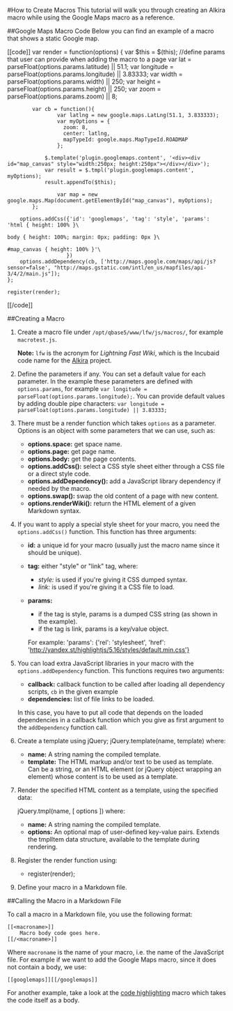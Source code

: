 #How to Create Macros
This tutorial will walk you through creating an Alkira macro while using the Google Maps macro as a reference.


##Google Maps Macro Code
Below you can find an example of a macro that shows a static Google map.


[[code]]
	var render = function(options) {
	    var $this = $(this);
	        //define params that user can provide when adding the macro to a page
	        var lat = parseFloat(options.params.latitude) || 51.1;
            var longitude = parseFloat(options.params.longitude) || 3.83333;
            var width = parseFloat(options.params.width) || 250;
            var height = parseFloat(options.params.height) || 250;
            var zoom = parseFloat(options.params.zoom) || 8;
	
	        var cb = function(){
	                var latlng = new google.maps.LatLng(51.1, 3.833333);
	                var myOptions = {
	                  zoom: 8,
	                  center: latlng,
	                  mapTypeId: google.maps.MapTypeId.ROADMAP
	                };
	
	            $.template('plugin.googlemaps.content', '<div><div id="map_canvas" style="width:250px; height:250px"></div></div>');
	            var result = $.tmpl('plugin.googlemaps.content', myOptions);
	            result.appendTo($this);
	
	                var map = new google.maps.Map(document.getElementById("map_canvas"), myOptions);
	        };
	
	    options.addCss({'id': 'googlemaps', 'tag': 'style', 'params': 'html { height: 100% }\
	                                                                   body { height: 100%; margin: 0px; padding: 0px }\
	                                                                   #map_canvas { height: 100% }'\
	                   })
	    options.addDependency(cb, ['http://maps.google.com/maps/api/js?sensor=false', "http://maps.gstatic.com/intl/en_us/mapfiles/api-3/4/2/main.js"]);
	};
	
	register(render);
[[/code]]

##Creating a Macro

1. Create a macro file under `/opt/qbase5/www/lfw/js/macros/`, for example `macrotest.js`.

    __Note:__ `lfw` is the acronym for _Lightning Fast Wiki_, which is the Incubaid code name for the [Alkira](/sampleapp/#/alkiradocs/Home) project.

2. Define the parameters if any. You can set a default value for each parameter. In the example these parameters are defined with `options.params`, for example `var longitude = parseFloat(options.params.longitude);`. 
You can provide default values by adding double pipe characters: `var longitude = parseFloat(options.params.longitude) || 3.83333;`

3. There must be a render function which takes `options` as a parameter. Options is an object with some parameters that we can use, such as:
    * __options.space:__ get space name.
    * __options.page:__ get page name.
    * __options.body:__ get the page contents.
    * __options.addCss():__ select a CSS style sheet either through a CSS file or a direct style code.
    * __options.addDependency():__ add a JavaScript library dependency if needed by the macro.
    * __options.swap():__ swap the old content of a page with new content.
    * __options.renderWiki():__ return the HTML element of a given Markdown syntax.  
       
4. If you want to apply a special style sheet for your macro, you need the `options.addCss()` function. This function has three arguments:
    * __id:__ a unique id for your macro (usually just the macro name since it should be unique).
    * __tag:__ either "style" or "link" tag, where:

        * *style:* is used if you're giving it CSS dumped syntax.
        * *link:* is used if you're giving it a CSS file to load.  
     
    * __params:__

        * if the tag is style, params is a dumped CSS string (as shown in the example).
        * if the tag is link, params is a key/value object.

        For example: 'params': {'rel': 'stylesheet', 'href': 'http://yandex.st/highlightjs/5.16/styles/default.min.css'}

5. You can load extra JavaScript libraries in your macro with the `options.addDependency` function. This functions requires two arguments:

    * __callback:__  callback function to be called after loading all dependency scripts, `cb` in the given example
    * __dependencies:__ list of file links to be loaded.

    In this case, you have to put all code that depends on the loaded dependencies in a callback function which you give as first argument to the `addDependency` function call.

6. Create a template using jQuery; jQuery.template(name, template) where:

    * __name:__ A string naming the compiled template.
    * __template:__ The HTML markup and/or text to be used as template. Can be a string, or an HTML element (or jQuery object wrapping an element) whose content is to be used as a template.  
        
7. Render the specified HTML content as a template, using the specified data:

    jQuery.tmpl(name, [ options ]) where:

    * __name:__ A string naming the compiled template.
    * __options:__ An optional map of user-defined key-value pairs. Extends the tmplItem data structure, available to the template during rendering.  
      
8. Register the render function using:

    * register(render);

9. Define your macro in a Markdown file.


##Calling the Macro in a Markdown File

To call a macro in a Markdown file, you use the following format:

    [[<macroname>]]
        Macro body code goes here.
    [[/<macroname>]]

Where `macroname` is the name of your macro, i.e. the name of the JavaScript file. For example if we want to add the Google Maps macro, since it does not contain a body, we use:

    [[googlemaps]][[/googlemaps]]

For another example, take a look at the [code highlighting][] macro which takes the code itself as a body.

  [code highlighting]: /sampleapp/#/alkiradocs/MacroCode
